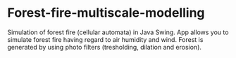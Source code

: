 # Forest-fire-multiscale-modelling
Simulation of forest fire (cellular automata) in Java Swing. App allows you to simulate forest fire having regard to air humidity and wind. Forest is generated by using photo filters (tresholding, dilation and erosion). 

